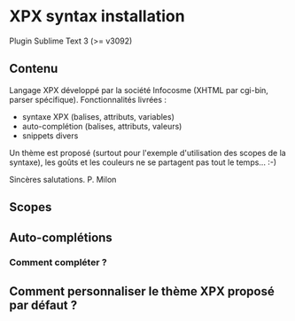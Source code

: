 # XPX syntax installation

Plugin Sublime Text 3 (>= v3092)

## Contenu

Langage XPX développé par la société Infocosme (XHTML par cgi-bin, parser spécifique).
Fonctionnalités livrées :
 - syntaxe XPX (balises, attributs, variables)
 - auto-complétion (balises, attributs, valeurs)
 - snippets divers

Un thème est proposé (surtout pour l'exemple d'utilisation des scopes de la syntaxe), les goûts et les couleurs ne se partagent pas tout le temps... :-)

Sincères salutations.
P. Milon

## Scopes

## Auto-complétions
### Comment compléter ?

## Comment personnaliser le thème XPX proposé par défaut ?



